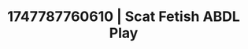 ---
categories:
- Natural curves
- Football-themed kink
- Pierced & proud
- Lip gloss fantasy
- Ebony
image: /assets/images/1747787760610.jpg
layout: post
seo:
  description: Featured content with sensual ABDL Play, Scat Fetish. HD images available.
  keywords: ABDL Play, Scat Fetish
  og_image: /assets/images/1747787760610.jpg
  schema_type: VisualArtwork
tags:
- ABDL Play
- '#1747787760610'
- Scat Fetish
title: 1747787760610 | Scat Fetish ABDL Play
---